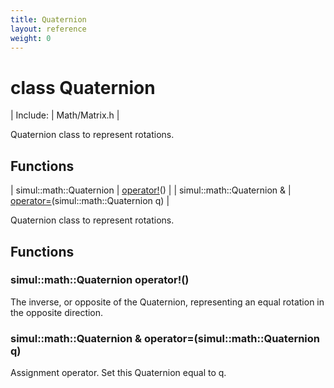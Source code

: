 ```yaml
---
title: Quaternion
layout: reference
weight: 0
---
```

class Quaternion
===

| Include: | Math/Matrix.h |

Quaternion class to represent rotations.
  


Functions
---

| simul::math::Quaternion | [operator!](#operator!)() |
| simul::math::Quaternion  & | [operator=](#operator=)(simul::math::Quaternion q) |

Quaternion class to represent rotations.
  


Functions
---

### <a name="operator!"/>simul::math::Quaternion operator!()
The inverse, or opposite of the Quaternion, representing an equal rotation
in the opposite direction.

### <a name="operator="/>simul::math::Quaternion  & operator=(simul::math::Quaternion q)
Assignment operator. Set this Quaternion equal to q.
